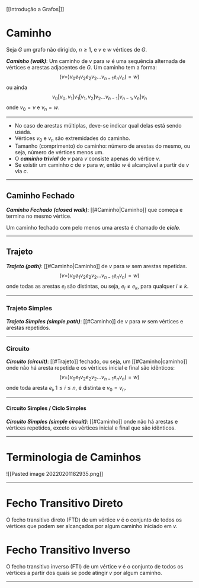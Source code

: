 [[Introdução a Grafos|]]
# Caminho
Seja $G$ um grafo não dirigido, $n\geq1$, e $v$ e $w$ vértices de $G$.

**_Caminho (walk)_**: Um caminho de $v$ para $w$ é uma sequência alternada de vértices e arestas adjacentes de $G$. Um caminho tem a forma:
$$(v=)v_0e_1v_2e_2v_2\ldots v_{n-1}e_nv_n(=w)$$
ou ainda
$$v_0[v_0,v_1]v_1[v_1,v_2]v_2\ldots v_{n-1}[v_{n-1},v_n]v_n$$
onde $v_0=v$ e $v_n=w$.

---
- No caso de arestas múltiplas, deve-se indicar qual delas está sendo usada.
- Vértices $v_0$ e $v_n$ são extremidades do caminho.
- Tamanho (comprimento) do caminho: número de arestas do mesmo, ou seja, número de vértices menos um.
- O **_caminho trivial_** de $v$ para $v$ consiste apenas do vértice $v$.
- Se existir um caminho $c$ de $v$ para $w$, então $w$ é alcançável a partir de $v$ via $c$.

---
## Caminho Fechado
**_Caminho Fechado (closed walk)_**: [[#Caminho|Caminho]] que começa e termina no mesmo vértice.

Um caminho fechado com pelo menos uma aresta é chamado de **_ciclo_**.

---
## Trajeto
**_Trajeto (path)_**: [[#Caminho|Caminho]] de $v$ para $w$ sem arestas repetidas.
$$(v=)v_0e_1v_2e_2v_2\ldots v_{n-1}e_nv_n(=w)$$
onde todas as arestas $e_i$ são distintas, ou seja, $e_i\not=e_k$, para qualquer $i\not=k$.

---
### Trajeto Simples
**_Trajeto Simples (simple path)_**: [[#Caminho]] de $v$ para $w$ sem vértices e arestas repetidos.

---
### Circuito
**_Circuito (circuit)_**: [[#Trajeto]] fechado, ou seja, um [[#Caminho|caminho]] onde não há aresta repetida e os vértices inicial e final são idênticos:
$$(v=)v_0e_1v_2e_2v_2\ldots v_{n-1}e_nv_n(=w)$$
onde toda aresta $e_i,1\leq i\leq n$, é distinta e $v_0=v_n$.

---
#### Circuito Simples / Ciclo Simples
**_Circuito Simples (simple circuit)_**: [[#Caminho]] onde não há arestas e vértices repetidos, exceto os vértices inicial e final que são idênticos.

---
# Terminologia de Caminhos
![[Pasted image 20220201182935.png]]

---
# Fecho Transitivo Direto
O fecho transitivo direto (FTD) de um vértice $v$ é o conjunto de todos os vértices que podem ser alcançados por algum caminho iniciado em $v$.

# Fecho Transitivo Inverso
O fecho transitivo inverso (FTI) de um vértice $v$ é o conjunto de todos os vértices a partir dos quais se pode atingir $v$ por algum caminho.

---